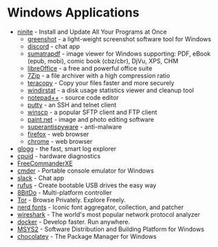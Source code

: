 # Windows Applications

- [ninite](https://ninite.com/) - Install and Update All Your Programs at Once
    - [greenshot](https://getgreenshot.org/) - a light-weight screenshot software tool for Windows
    - [discord](https://discord.com/) - chat app
    - [sumatrapdf](https://www.sumatrapdfreader.org/free-pdf-reader) - image viewer for Windows supporting: PDF, eBook (epub, mobi), comic book (cbz/cbr), DjVu, XPS, CHM
    - [libreOffice](https://www.libreoffice.org/) - a free and powerful office suite
    - [7Zip](https://www.7-zip.org/) - a file archiver with a high compression ratio
    - [teracopy](https://www.codesector.com/teracopy) - Copy your files faster and more securely
    - [windirstat](https://windirstat.net/) - a disk usage statistics viewer and cleanup tool
    - [notepad++](https://notepad-plus-plus.org/) - source code editor
    - [putty](https://www.putty.org/) - an SSH and telnet client
    - [winscp](https://winscp.net/eng/index.php) -  a popular SFTP client and FTP client
    - [paint.net](https://www.getpaint.net/) - image and photo editing software
    - [superantispyware](https://www.superantispyware.com/) - anti-malware
    - [firefox](https://www.mozilla.org/en-US/firefox/new/) - web browser
    - [chrome](https://www.google.com/chrome/) - web browser
- [glogg](https://glogg.bonnefon.org/) - the fast, smart log explorer
- [cpuid](https://www.cpuid.com/) - hardware diagnostics
- [FreeCommanderXE](https://freecommander.com/en/summary/)
- [cmder](https://cmder.app/) - Portable console emulator for Windows
- [slack](https://slack.com/) - Chat app
- [rufus](https://rufus.ie/en/) - Create bootable USB drives the easy way
- [8BitDo](https://www.8bitdo.com/) - Multi-platform controller
- [Tor](https://www.torproject.org/) - Browse Privately. Explore Freely.
- [nerd fonts](https://www.nerdfonts.com/) - Iconic font aggregator, collection, and patcher
- [wireshark](https://www.wireshark.org/) - The world's most popular network protocol analyzer
- [docker](https://www.docker.com/) - Develop faster. Run anywhere.
- [MSYS2](https://www.msys2.org/) - Software Distribution and Building Platform for Windows
- [chocolatey](https://chocolatey.org/) - The Package Manager for Windows
